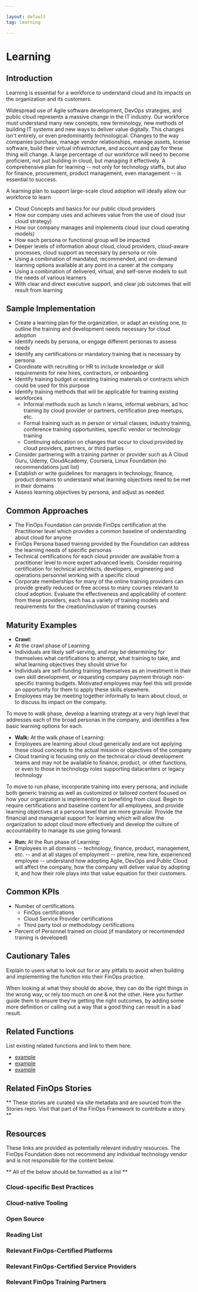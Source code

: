 ```yaml
---

layout: default
tag: learning

---
```


# Learning

## Introduction
Learning is essential for a workforce to understand cloud and its impacts on the organization and its customers.

Widespread use of Agile software development, DevOps strategies, and public cloud represents a massive change in the IT industry. Our workforce must understand many new concepts, new terminology, new methods of building IT systems and new ways to deliver value digitally. This changes isn't entirely, or even predominantly technological. Changes to the way companies purchase, manage vendor relationships, manage assets, license software, build their virtual infrastructure, and account and pay for these thing will change. A large percentage of our workforce will need to become proficient, not just building in cloud, but managing it effectively. A comprehensive plan for learning -- not only for technology staffs, but also for finance, procurement, product management, even management -- is essential to success. 

A learning plan to support large-scale cloud adoption will ideally allow our workforce to learn
* Cloud Concepts and basics for our public cloud providers
* How our company uses and achieves value from the use of cloud (our cloud strategy)
* How our company manages and implements cloud (our cloud operating models)
* How each persona or functional group will be impacted
* Deeper levels of information about cloud, cloud providers, cloud-aware processes, cloud support as necessary by persona or role
* Using a combination of mandated, recommended, and on-demand learning options available at any point in a career at the company
* Using a combination of delivered, virtual, and self-serve models to suit the needs of various learners
* With clear and direct executive support, and clear job outcomes that will result from learning

## Sample Implementation
* Create a learning plan for the organization, or adapt an existing one, to outline the training and development needs necessary for cloud adoption
* Identify needs by persona, or engage different personas to assess needs
* Identify any certifications or mandatory training that is necessary by persona 
* Coordinate with recruiting or HR to include knowledge or skill requirements for new hires, contractors, or onboarding
* Identify training budget or existing training materials or contracts which could be used for this purpose
* Identify training methods that will be applicable for training existing workforces
  *  Informal methods such as lunch n learns, informal webinars, ad hoc training by cloud provider or partners, certification prep meetups, etc.
  *  Formal training such as in person or virtual classes, industry training, conference training opportunities, specific vendor or technology training
  *  Continuing education on changes that occur to cloud provided by cloud providers, partners, or third parties
* Consider partnering with a training partner or provider such as A Cloud Guru, Udemy, CloudAcademy, Coursera, Linux Foundation (no recommendations just list)
* Establish or write guidelines for managers in technology, finance, product domains to understand what learning objectives need to be met in their domains
* Assess learning objectives by persona, and adjust as needed. 


## Common Approaches
* The FinOps Foundation can provide FinOps certification at the Practitioner level which provides a common baseline of understanding about cloud for anyone
* FinOps Persona based training provided by the Foundation can address the learning needs of specific personas
* Technical certifications for each cloud provider are available from a practitioner level to more expert advanced levels. Consider requiring certification for technical architects, developers, engineering and operations personnel working with a specific cloud
* Corporate memberships for many of the online training providers can provide greatly reduced or free access to many courses relevant to cloud adoption. Evaluate the effectiveness and applicability of content from these providers, each has a variety of training models and requirements for the creation/inclusion of training courses

## Maturity Examples
* **Crawl:**
* At the crawl phase of Learning
* Individuals are likely self-serving, and may be determining for themselves what certifications to attempt, what training to take, and what learning objectives they should strive for
* Individuals are self-funding training themselves as an investment in their own skill development, or requesting company payment through non-specific training budgets. Motivated employees may feel this will provide an opportunity for them to apply these skills elsewhere. 
* Employees may be meeting together informally to learn about cloud, or to discuss its impact on the company. 

To move to walk phase, develop a learning strategy at a very high level that addresses each of the broad personas in the company, and identifies a few basic learning options for each. 

* **Walk:**
At the walk phase of Learning:
* Employees are learning about cloud generically and are not applying these cloud concepts to the actual mission or objectives of the company
* Cloud training is focusing only on the technical or cloud development teams and may not be available to finance, product, or other functions, or even to those in technology roles supporting datacenters or legacy technology

To move to run phase, incorporate training into every persona, and include both generic training as well as customized or tailored content focused on how your organization is implementing or benefiting from cloud. Begin to require certifications and baseline content for all employees, and provide learning objectives at a persona level that are more granular. Provide the financial and managerial support for learning which will allow the organization to adopt cloud more effectively and develop the culture of accountability to manage its use going forward. 

* **Run:**
At the Run phase of Learning:
* Employees in all domains -- technology, finance, product, management, etc. -- and at all stages of employment -- prehire, new hire, experienced employee -- understand how adopting Agile, DevOps and Public Cloud will affect the company, how the company will deliver value by adopting it, and how their role plays into that value equation for their customers. 



## Common KPIs
* Number of certifications
  * FinOps certifications
  * Cloud Service Provider certifications
  * Third party tool or methodology certifications 
* Percent of Personnel trained on cloud (if mandatory or recommended training is developed)


## Cautionary Tales
Explain to users what to look out for or any pitfalls to avoid when building and implementing the function into their FinOps practice.

When looking at what they should do above, they can do the right things in the wrong way, or rely too much on one & not the other. Here you further guide them to ensure they're getting the right outcomes, by adding some more definition or calling out a way that a good thing can result in a bad result.

## Related Functions
List existing related functions and link to them here.
* [example]()
* [example]()
* [example]()

## Related FinOps Stories
** These stories are curated via site metadata and are sourced from the Stories repo. Visit that part of the FinOps Framework to contribute a story. **

## Resources
These links are provided as potentially relevant industry resources. The FinOps Foundation does not recommend any individual technology vendor and is not responsible for the content below.

** All of the below should be formatted as a list **
### Cloud-specific Best Practices
### Cloud-native Tooling
### Open Source
### Reading List
### Relevant FinOps-Certified Platforms
### Relevant FinOps-Certified Service Providers
### Relevant FinOps Training Partners
